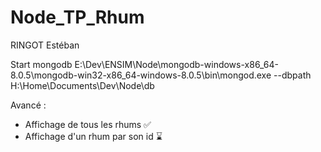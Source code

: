 # Node_TP_Rhum
RINGOT Estéban

Start mongodb E:\Dev\ENSIM\Node\mongodb-windows-x86_64-8.0.5\mongodb-win32-x86_64-windows-8.0.5\bin\mongod.exe --dbpath H:\Home\Documents\Dev\Node\db

Avancé :
- Affichage de tous les rhums ✅
- Affichage d'un rhum par son id ⌛